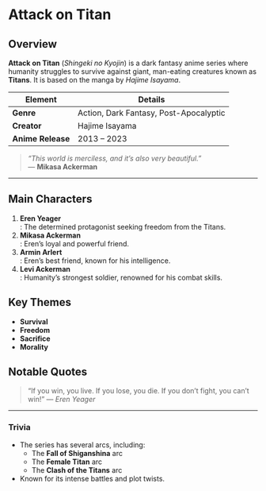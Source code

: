 # Attack on Titan

## Overview
**Attack on Titan** (*Shingeki no Kyojin*) is a dark fantasy anime series where humanity struggles to survive against giant, man-eating creatures known as **Titans**. It is based on the manga by *Hajime Isayama*.

| **Element**      | **Details**                           |
|------------------|--------------------------------------|
| **Genre**         | Action, Dark Fantasy, Post-Apocalyptic |
| **Creator**       | Hajime Isayama                       |
| **Anime Release** | 2013 – 2023                          |

> _“This world is merciless, and it’s also very beautiful.”_  
> — **Mikasa Ackerman**

---

## Main Characters
1. **Eren Yeager**  
   : The determined protagonist seeking freedom from the Titans.
2. **Mikasa Ackerman**  
   : Eren’s loyal and powerful friend.
3. **Armin Arlert**  
   : Eren’s best friend, known for his intelligence.
4. **Levi Ackerman**  
   : Humanity’s strongest soldier, renowned for his combat skills.

## Key Themes
- **Survival**
- **Freedom**
- **Sacrifice**
- **Morality**

## Notable Quotes
> “If you win, you live. If you lose, you die. If you don’t fight, you can’t win!” — *Eren Yeager*

---

### Trivia
- The series has several arcs, including:
  - The **Fall of Shiganshina** arc
  - The **Female Titan** arc
  - The **Clash of the Titans** arc
- Known for its intense battles and plot twists.
